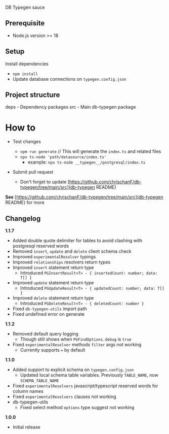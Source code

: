 DB Typegen sauce

## Prerequisite

- Node.js version >= 18

## Setup

Install dependencies

- `npm install`
- Update database connections on `typegen.config.json`

## Project structure

deps - Dependency packages
src - Main db-typegen package

# How to

- Test changes

  - `npm run generate` // This will generate the `index.ts` and related files
  - `npx ts-node 'path/datasource/index.ts'`
    - example: `npx ts-node __typegen__/postgresql/index.ts`

- Submit pull request
  - Don't forget to update [https://github.com/chrischanF/db-typegen/tree/main/src](db-typegen README)

**See** [https://github.com/chrischanF/db-typegen/tree/main/src](db-typegen README) for more

## Changelog

**1.1.7**

- Added double quote delimiter for tables to avoid clashing with postgresql reserved words
- Removed `insert`, `update` and `delete` client schema check
- Improved `experimentalResolver` typings
- Improved `relationships` resolvers return types
- Improved `insert` statement return type
  - Introduced `PGInsertResult<T> - { insertedCount: number; data: T[] }`
- Improved `update` statement return type
  - Introduced `PGUpdateResult<T> - { updatedCount: number; data: T[] }`
- Improved `delete` statement return type
  - Introduced `PGDeleteResult<T> - { deletedCount: number }`
- Fixed `db-typegen-utils` import path
- Fixed undefined error on generate

**1.1.2**

- Removed default query logging
  - Though still shows when `PGFindOptions.debug` is `true`
- Fixed `experimentalResolver` methods `filter` args not working
  - Currently supports `=` by default

**1.1.0**

- Added support to explicit schema on `typegen.config.json`
  - Updated local schema table variables. Previously `TABLE_NAME`, now `SCHEMA_TABLE_NAME`
- Fixed `experimentalResolvers` javascript/typescript reserved words for column names
- Fixed `experimentalResolvers` clauses not working
- db-typegen-utils
  - Fixed select method `options` type suggest not working

**1.0.0**

- Initial release
